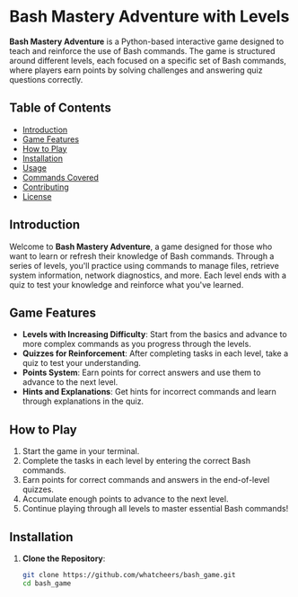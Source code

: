 # Bash Mastery Adventure with Levels

**Bash Mastery Adventure** is a Python-based interactive game designed to teach and reinforce the use of Bash commands. The game is structured around different levels, each focused on a specific set of Bash commands, where players earn points by solving challenges and answering quiz questions correctly.

## Table of Contents

- [Introduction](#introduction)
- [Game Features](#game-features)
- [How to Play](#how-to-play)
- [Installation](#installation)
- [Usage](#usage)
- [Commands Covered](#commands-covered)
- [Contributing](#contributing)
- [License](#license)

## Introduction

Welcome to **Bash Mastery Adventure**, a game designed for those who want to learn or refresh their knowledge of Bash commands. Through a series of levels, you'll practice using commands to manage files, retrieve system information, network diagnostics, and more. Each level ends with a quiz to test your knowledge and reinforce what you've learned.

## Game Features

- **Levels with Increasing Difficulty**: Start from the basics and advance to more complex commands as you progress through the levels.
- **Quizzes for Reinforcement**: After completing tasks in each level, take a quiz to test your understanding.
- **Points System**: Earn points for correct answers and use them to advance to the next level.
- **Hints and Explanations**: Get hints for incorrect commands and learn through explanations in the quiz.

## How to Play

1. Start the game in your terminal.
2. Complete the tasks in each level by entering the correct Bash commands.
3. Earn points for correct commands and answers in the end-of-level quizzes.
4. Accumulate enough points to advance to the next level.
5. Continue playing through all levels to master essential Bash commands!

## Installation

1. **Clone the Repository**:
   ```bash
   git clone https://github.com/whatcheers/bash_game.git
   cd bash_game

